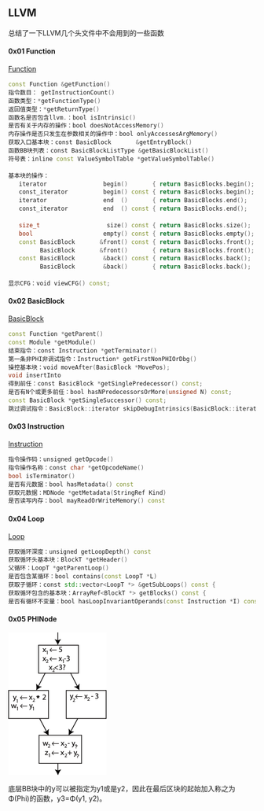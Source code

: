 ## LLVM

总结了一下LLVM几个头文件中不会用到的一些函数  

#### 0x01 Function

[Function](http://llvm.org/doxygen/Function_8h_source.html)

```C++
const Function &getFunction()
指令数目： getInstructionCount()
函数类型：*getFunctionType()
返回值类型：*getReturnType()
函数名是否包含llvm.：bool isIntrinsic()
是否有关于内存的操作：bool doesNotAccessMemory() 
内存操作是否只发生在参数相关的操作中：bool onlyAccessesArgMemory() 
获取入口基本块：const BasicBlock       &getEntryBlock()
函数BB块列表：const BasicBlockListType &getBasicBlockList() 
符号表：inline const ValueSymbolTable *getValueSymbolTable()

基本块的操作：
   iterator                begin()       { return BasicBlocks.begin(); }
   const_iterator          begin() const { return BasicBlocks.begin(); }
   iterator                end  ()       { return BasicBlocks.end();   }
   const_iterator          end  () const { return BasicBlocks.end();   }
 
   size_t                   size() const { return BasicBlocks.size();  }
   bool                    empty() const { return BasicBlocks.empty(); }
   const BasicBlock       &front() const { return BasicBlocks.front(); }
         BasicBlock       &front()       { return BasicBlocks.front(); }
   const BasicBlock        &back() const { return BasicBlocks.back();  }
         BasicBlock        &back()       { return BasicBlocks.back();  }

显示CFG：void viewCFG() const;
```

#### 0x02 BasicBlock

[BasicBlock](http://llvm.org/doxygen/BasicBlock_8h_source.html)

```c++
const Function *getParent()
const Module *getModule()
结束指令：const Instruction *getTerminator()
第一条非PHI非调试指令：Instruction* getFirstNonPHIOrDbg()
操控基本块：void moveAfter(BasicBlock *MovePos);
void insertInto
得到前任：const BasicBlock *getSinglePredecessor() const;
是否有N个或更多前任：bool hasNPredecessorsOrMore(unsigned N) const;
const BasicBlock *getSingleSuccessor() const;
跳过调试指令：BasicBlock::iterator skipDebugIntrinsics(BasicBlock::iterator It);
 ```

#### 0x03 Instruction

[Instruction](http://llvm.org/doxygen/IR_2Instruction_8h_source.html)

```c++
指令操作码：unsigned getOpcode()
指令操作名称：const char *getOpcodeName()
bool isTerminator()
是否有元数据：bool hasMetadata() const
获取元数据：MDNode *getMetadata(StringRef Kind) 
是否读写内存：bool mayReadOrWriteMemory() const 
```

#### 0x04 Loop

[Loop](http://llvm.org/doxygen/LoopInfo_8h_source.html)

```c++
获取循环深度：unsigned getLoopDepth() const 
获取循环头基本块：BlockT *getHeader()
父循环：LoopT *getParentLoop() 
是否包含某循环：bool contains(const LoopT *L)
获取子循环：const std::vector<LoopT *> &getSubLoops() const {
获取循环包含的基本块：ArrayRef<BlockT *> getBlocks() const {
是否有循环不变量：bool hasLoopInvariantOperands(const Instruction *I) const;
```

#### 0x05 PHINode

![phi](./2019-01-15/phi.png)

底层BB块中的y可以被指定为y1或是y2，因此在最后区块的起始加入称之为Φ(Phi)的函数，y3=Φ(y1, y2)。



